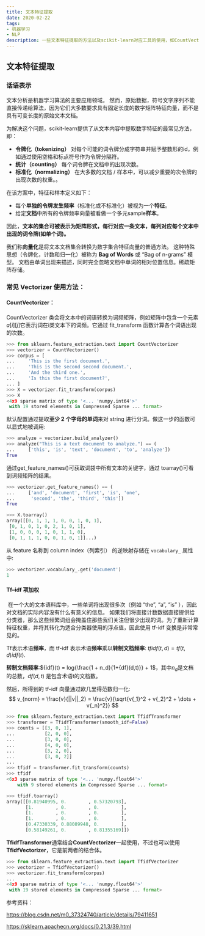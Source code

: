 ```yaml
---
title: 文本特征提取
date: 2020-02-22
tags: 
- 机器学习
- NLP
description: 一些文本特征提取的方法以及scikit-learn对应工具的使用，如CountVectorizer和TfidfTransformer等。
---
```


## 文本特征提取

### 话语表示

文本分析是机器学习算法的主要应用领域。 然而，原始数据，符号文字序列不能直接传递给算法，因为它们大多数要求具有固定长度的数字矩阵特征向量，而不是具有可变长度的原始文本文档。

为解决这个问题，scikit-learn提供了从文本内容中提取数字特征的最常见方法，即：

- **令牌化（tokenizing）** 对每个可能的词令牌分成字符串并赋予整数形的id，例如通过使用空格和标点符号作为令牌分隔符。
- **统计（counting）** 每个词令牌在文档中的出现次数。
- **标准化（normalizing）** 在大多数的文档 / 样本中，可以减少重要的次令牌的出现次数的权重。。

在该方案中，特征和样本定义如下：

- 每个**单独的令牌发生频率**（标准化或不标准化）被视为一个**特征**。
- 给定**文档**中所有的令牌频率向量被看做一个多元sample**样本**。

因此，**文本的集合可被表示为矩阵形式，每行对应一条文本，每列对应每个文本中出现的词令牌(如单个词)。**

我们称**向量化**是将文本文档集合转换为数字集合特征向量的普通方法。 这种特殊思想（令牌化，计数和归一化）被称为 **Bag of Words** 或 “Bag of n-grams” 模型。 文档由单词出现来描述，同时完全忽略文档中单词的相对位置信息。稀疏矩阵存储。



### 常见 Vectorizer 使用方法：

#### CountVectorizer：

 CountVectorizer 类会将文本中的词语转换为词频矩阵，例如矩阵中包含一个元素$a[i][j]$它表示j词在i类文本下的词频。它通过 fit_transform 函数计算各个词语出现的次数。

```python
>>> from sklearn.feature_extraction.text import CountVectorizer
>>> vectorizer = CountVectorizer()
>>> corpus = [
...     'This is the first document.',
...     'This is the second second document.',
...     'And the third one.',
...     'Is this the first document?',
... ]
>>> X = vectorizer.fit_transform(corpus)
>>> X                              
<4x9 sparse matrix of type '<... 'numpy.int64'>'
 with 19 stored elements in Compressed Sparse ... format>
```

默认配置通过提取**至少 2 个字母的单词**来对 string 进行分词。做这一步的函数可以显式地被调用:

```python
>>> analyze = vectorizer.build_analyzer()
>>> analyze("This is a text document to analyze.") == (
...     ['this', 'is', 'text', 'document', 'to', 'analyze'])
True
```

通过get_feature_names()可获取词袋中所有文本的关键字，通过 toarray()可看到词频矩阵的结果。

```python
>>> vectorizer.get_feature_names() == (
...     ['and', 'document', 'first', 'is', 'one',
...      'second', 'the', 'third', 'this'])
True

>>> X.toarray()           
array([[0, 1, 1, 1, 0, 0, 1, 0, 1],
 [0, 1, 0, 1, 0, 2, 1, 0, 1],
 [1, 0, 0, 0, 1, 0, 1, 1, 0],
 [0, 1, 1, 1, 0, 0, 1, 0, 1]]...)
```

从 feature 名称到 column index（列索引） 的逆映射存储在 `vocabulary_` 属性中:

```python
>>> vectorizer.vocabulary_.get('document')
1
```

#### Tf–idf 项加权

​		在一个大的文本语料库中，一些单词将出现很多次（例如 “the”, “a”, “is” ），因此对文档的实际内容没有什么有意义的信息。 如果我们将直接计数数据直接提供给分类器，那么这些频繁词组会掩盖住那些我们关注但很少出现的词。为了重新计算特征权重，并将其转化为适合分类器使用的浮点值，因此使用 tf-idf 变换是非常常见的。

Tf表示术语**频率**，而 tf-idf 表示术语**频率**乘以**转制文档频率**: ${tfidf(t,d)}={tf(t,d)}{idf(t)}$.

**转制文档频率**:${idf}(t) = log{\frac{1 + n_d}{1+{df}(d,t)}} + 1$，其中$n_d$是文档的总数，${df}(d,t)$ 是包含术语t的文档数。

然后，所得到的 tf-idf 向量通过欧几里得范数归一化:
$$
v_{norm} = \frac{v}{||v||_2} = \frac{v}{\sqrt{v{_1}^2 + v{_2}^2 + \dots + v{_n}^2}}
$$


```python
>>> from sklearn.feature_extraction.text import TfidfTransformer
>>> transformer = TfidfTransformer(smooth_idf=False)
>>> counts = [[3, 0, 1],
...           [2, 0, 0],
...           [3, 0, 0],
...           [4, 0, 0],
...           [3, 2, 0],
...           [3, 0, 2]]
...
>>> tfidf = transformer.fit_transform(counts)
>>> tfidf                         
<6x3 sparse matrix of type '<... 'numpy.float64'>'
    with 9 stored elements in Compressed Sparse ... format>

>>> tfidf.toarray()                        
array([[0.81940995, 0.        , 0.57320793],
       [1.        , 0.        , 0.        ],
       [1.        , 0.        , 0.        ],
       [1.        , 0.        , 0.        ],
       [0.47330339, 0.88089948, 0.        ],
       [0.58149261, 0.        , 0.81355169]])
```

**TfidfTransformer**通常结合**CountVectorizer**一起使用，不过也可以使用**TfidfVectorizer**，它是前两者的结合体。

```python
>>> from sklearn.feature_extraction.text import TfidfVectorizer
>>> vectorizer = TfidfVectorizer()
>>> vectorizer.fit_transform(corpus)
...                                
<4x9 sparse matrix of type '<... 'numpy.float64'>'
 with 19 stored elements in Compressed Sparse ... format>
```

参考资料：

https://blog.csdn.net/m0_37324740/article/details/79411651

https://sklearn.apachecn.org/docs/0.21.3/39.html